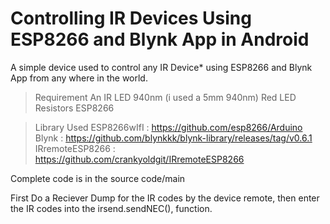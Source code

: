 # Controlling IR Devices Using ESP8266 and Blynk App in Android

A simple device used to control any IR Device* using ESP8266 and Blynk App from any where in the world.

> Requirement
An IR LED 940nm (i used a 5mm 940nm)
Red LED 
Resistors
ESP8266

> Library Used
ESP8266wIfI : https://github.com/esp8266/Arduino
Blynk : https://github.com/blynkkk/blynk-library/releases/tag/v0.6.1
IRremoteESP8266 : https://github.com/crankyoldgit/IRremoteESP8266

Complete code is in the source code/main

First Do a Reciever Dump for the IR codes by the device remote, then enter the IR codes into the irsend.sendNEC(), function.

